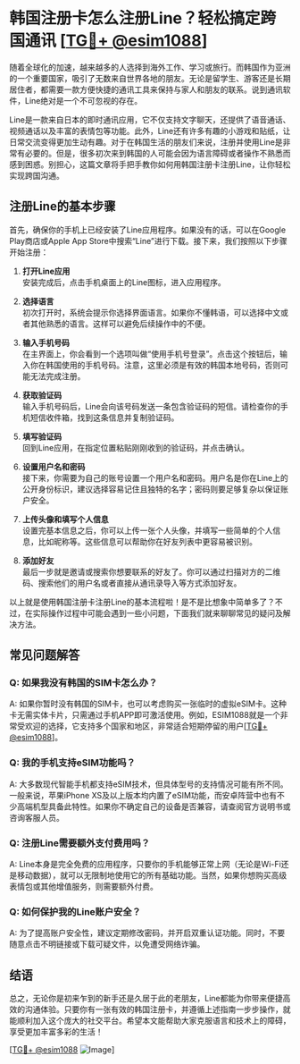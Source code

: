 # 韩国注册卡怎么注册Line？轻松搞定跨国通讯 [[TG💪+ @esim1088](https://t.me/s/esim1088)]

随着全球化的加速，越来越多的人选择到海外工作、学习或旅行。而韩国作为亚洲的一个重要国家，吸引了无数来自世界各地的朋友。无论是留学生、游客还是长期居住者，都需要一款方便快捷的通讯工具来保持与家人和朋友的联系。说到通讯软件，Line绝对是一个不可忽视的存在。

Line是一款来自日本的即时通讯应用，它不仅支持文字聊天，还提供了语音通话、视频通话以及丰富的表情包等功能。此外，Line还有许多有趣的小游戏和贴纸，让日常交流变得更加生动有趣。对于在韩国生活的朋友们来说，注册并使用Line是非常有必要的。但是，很多初次来到韩国的人可能会因为语言障碍或者操作不熟悉而感到困惑。别担心，这篇文章将手把手教你如何用韩国注册卡注册Line，让你轻松实现跨国沟通。

## 注册Line的基本步骤

首先，确保你的手机上已经安装了Line应用程序。如果没有的话，可以在Google Play商店或Apple App Store中搜索“Line”进行下载。接下来，我们按照以下步骤开始注册：

1. **打开Line应用**  
   安装完成后，点击手机桌面上的Line图标，进入应用程序。

2. **选择语言**  
   初次打开时，系统会提示你选择界面语言。如果你不懂韩语，可以选择中文或者其他熟悉的语言。这样可以避免后续操作中的不便。

3. **输入手机号码**  
   在主界面上，你会看到一个选项叫做“使用手机号登录”。点击这个按钮后，输入你在韩国使用的手机号码。注意，这里必须是有效的韩国本地号码，否则可能无法完成注册。

4. **获取验证码**  
   输入手机号码后，Line会向该号码发送一条包含验证码的短信。请检查你的手机短信收件箱，找到这条信息并复制验证码。

5. **填写验证码**  
   回到Line应用，在指定位置粘贴刚刚收到的验证码，并点击确认。

6. **设置用户名和密码**  
   接下来，你需要为自己的账号设置一个用户名和密码。用户名是你在Line上的公开身份标识，建议选择容易记住且独特的名字；密码则要足够复杂以保证账户安全。

7. **上传头像和填写个人信息**  
   设置完基本信息之后，你可以上传一张个人头像，并填写一些简单的个人信息，比如昵称等。这些信息可以帮助你在好友列表中更容易被识别。

8. **添加好友**  
   最后一步就是邀请或搜索你想要联系的好友了。你可以通过扫描对方的二维码、搜索他们的用户名或者直接从通讯录导入等方式添加好友。

以上就是使用韩国注册卡注册Line的基本流程啦！是不是比想象中简单多了？不过，在实际操作过程中可能会遇到一些小问题，下面我们就来聊聊常见的疑问及解决方法。

## 常见问题解答

### Q: 如果我没有韩国的SIM卡怎么办？
A: 如果你暂时没有韩国的SIM卡，也可以考虑购买一张临时的虚拟eSIM卡。这种卡无需实体卡片，只需通过手机APP即可激活使用。例如，ESIM1088就是一个非常受欢迎的选择，它支持多个国家和地区，非常适合短期停留的用户[[TG💪+ @esim1088](https://t.me/s/esim1088)]。

### Q: 我的手机支持eSIM功能吗？
A: 大多数现代智能手机都支持eSIM技术，但具体型号的支持情况可能有所不同。一般来说，苹果iPhone XS及以上版本均内置了eSIM功能，而安卓阵营中也有不少高端机型具备此特性。如果你不确定自己的设备是否兼容，请查阅官方说明书或咨询客服人员。

### Q: 注册Line需要额外支付费用吗？
A: Line本身是完全免费的应用程序，只要你的手机能够正常上网（无论是Wi-Fi还是移动数据），就可以无限制地使用它的所有基础功能。当然，如果你想购买高级表情包或其他增值服务，则需要额外付费。

### Q: 如何保护我的Line账户安全？
A: 为了提高账户安全性，建议定期修改密码，并开启双重认证功能。同时，不要随意点击不明链接或下载可疑文件，以免遭受网络诈骗。

## 结语

总之，无论你是初来乍到的新手还是久居于此的老朋友，Line都能为你带来便捷高效的沟通体验。只要你有一张有效的韩国注册卡，并遵循上述指南一步步操作，就能顺利加入这个庞大的社交平台。希望本文能帮助大家克服语言和技术上的障碍，享受更加丰富多彩的生活！

[[TG💪+ @esim1088](https://t.me/s/esim1088) ![Image](https://i.postimg.cc/4NQfJmqS/Snipaste-2025-05-13-00-14-12.png)]